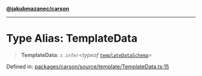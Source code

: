 [**@jakubmazanec/carson**](../README.md)

---

# Type Alias: TemplateData

> **TemplateData**: `z.infer`\<_typeof_ [`templateDataSchema`](../variables/templateDataSchema.md)\>

Defined in:
[packages/carson/source/template/TemplateData.ts:15](https://github.com/jakubmazanec/tools/blob/dcfb3b06be051bf99e23e7e35174b07af0f0fddd/packages/carson/source/template/TemplateData.ts#L15)
